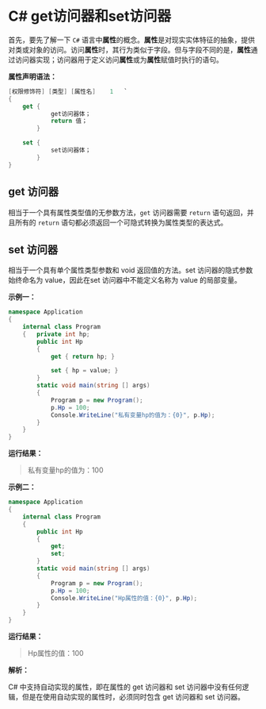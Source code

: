 # C# get访问器和set访问器

首先，要先了解一下 `C#` 语言中**属性**的概念。**属性**是对现实实体特征的抽象，提供对类或对象的访问。访问**属性**时，其行为类似于字段。但与字段不同的是，**属性**通过访问器实现；访问器用于定义访问**属性**或为**属性**赋值时执行的语句。

**属性声明语法：**

```C#
[权限修饰符] [类型] [属性名]    1   `
{
    get {   
            get访问器体；
            return 值；
        }

    set {
            set访问器体；
        }
}
```


## **get 访问器**

相当于一个具有属性类型值的无参数方法，`get` 访问器需要 `return` 语句返回，并且所有的 `return` 语句都必须返回一个可隐式转换为属性类型的表达式。


## **set 访问器**
相当于一个具有单个属性类型参数和 void 返回值的方法。set 访问器的隐式参数始终命名为 value，因此在set 访问器中不能定义名称为 value 的局部变量。

**示例一：**
```C#
namespace Application
{
    internal class Program
    {   private int hp;
        public int Hp
        {
            get { return hp; }

            set { hp = value; }
        }
        static void main(string [] args)
        {
            Program p = new Program();
            p.Hp = 100;
            Console.WriteLine("私有变量hp的值为：{0}", p.Hp);
        }
    }
}

```

**运行结果：**
>   私有变量hp的值为：100

**示例二：**

```C#
namespace Application
{
    internal class Program
    {   
        public int Hp
        {
            get;
            set;
        }
        static void main(string [] args)
        {
            Program p = new Program();
            p.Hp = 100;
            Console.WriteLine("Hp属性的值：{0}", p.Hp);
        }
    }
}
```

**运行结果：**

>   Hp属性的值：100

**解析：**

C# 中支持自动实现的属性，即在属性的 get 访问器和 set 访问器中没有任何逻辑，但是在使用自动实现的属性时，必须同时包含 get 访问器和 set 访问器。



